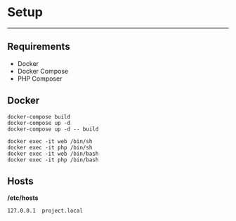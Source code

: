# Setup

---

## Requirements
- Docker
- Docker Compose
- PHP Composer

## Docker
```
docker-compose build
docker-compose up -d
docker-compose up -d -- build

docker exec -it web /bin/sh
docker exec -it php /bin/sh
docker exec -it web /bin/bash
docker exec -it php /bin/bash
```

## Hosts
**/etc/hosts**
```  
127.0.0.1  project.local
```
